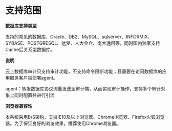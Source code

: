 

# 支持范围

**数据库支持类型**

支持的常见的数据库，Oracle、DB2、MySQL、sqlserver、INFORMIX、SYBASE、POSTGRESQL、达梦、人大金仓、南大通用等，同时国内独家支持Cache后关系型数据库。

**说明**

云上数据库审计只支持审计功能，不支持命令阻断功能；且需要在访问数据库的应用服务客户端部署agent。

agent：转发数据库协议流量发送至审计端，从而实现审计操作，支持多个审计对象上同时配置并进行引流

**浏览器兼容性**

本系统采用B/S架构，支持IE10及以上浏览器、Chrome浏览器、Firefox火狐浏览器。为了保证良好的浏览效果，推荐使用Chrome浏览器。

